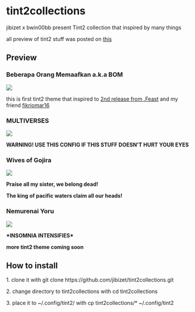 # tint2collections
jibizet x bwin00bb present Tint2 collection that inspired by many things
<p>
all preview of tint2 stuff was posted on <a href="https://www.reddit.com/user/jibizet/posts/">this</a>
<p>
<h2>Preview</h2>
<p>
<h3>Beberapa Orang Memaafkan a.k.a BOM</h3>
<p><img src="https://i.redd.it/pwo2labr30y31.png"></img>
<p>this is first tint2 theme that inspired to <a href="https://open.spotify.com/album/7FwNjtHd1lEogIjRwH0fOl">2nd release from .Feast</a> and my friend <a href="https://github.com/fikriomar16">fikriomar16</a>
<p>
<h3>MULTIVERSES</h3>
<p><img src="https://i.redd.it/0t9vjw6yaly31.png"></img>
<p><b>WARNING! USE THIS CONFIG IF THIS STUFF DOESN'T HURT YOUR EYES</b>
<p>
<h3>Wives of Gojira</h3>
<p><img src="https://i.redd.it/aq9iwefoiry31.png"></img>
<p><b>Praise all my sister, we belong dead!
  <p>The king of pacific waters claim all our heads!</b>
<p>
  <h3>Nemurenai Yoru</h3>
  <p><img src="https://i.redd.it/8polg10nm1541.png"></img>
  <p><b>*INSOMNIA INTENSIFIES*</b>
<p>
<p><b>more tint2 theme coming soon</b>
<p><h2>How to install</h2>
<p>1. clone it with git clone https://github.com/jibizet/tint2collections.git
<p>2. change directory to tint2collections with cd tint2collections
<p>3. place it to ~/.config/tint2/ with cp tint2collections/* ~/.config/tint2
